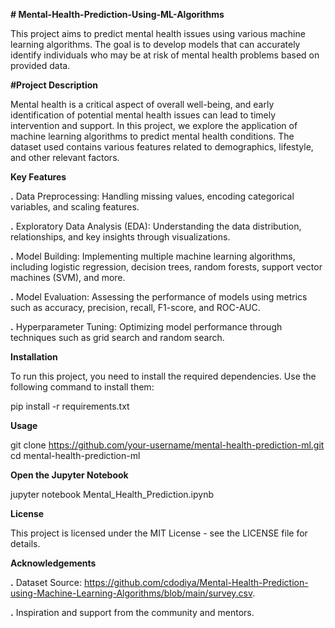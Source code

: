 **# Mental-Health-Prediction-Using-ML-Algorithms**

This project aims to predict mental health issues using various machine learning algorithms. The goal is to develop models that can accurately identify individuals who may be at risk of mental health problems based on provided data.



**#Project Description**

Mental health is a critical aspect of overall well-being, and early identification of potential mental health issues can lead to timely intervention and support. In this project, we explore the application of machine learning algorithms to predict mental health conditions. The dataset used contains various features related to demographics, lifestyle, and other relevant factors.


**Key Features**

**.** Data Preprocessing: Handling missing values, encoding categorical variables, and scaling features.

**.** Exploratory Data Analysis (EDA): Understanding the data distribution, relationships, and key insights through visualizations.

**.** Model Building: Implementing multiple machine learning algorithms, including logistic regression, decision trees, random forests, support vector machines (SVM), and more.

**.** Model Evaluation: Assessing the performance of models using metrics such as accuracy, precision, recall, F1-score, and ROC-AUC.

**.** Hyperparameter Tuning: Optimizing model performance through techniques such as grid search and random search.


**Installation**

To run this project, you need to install the required dependencies. Use the following command to install them:

pip install -r requirements.txt

**Usage**

git clone https://github.com/your-username/mental-health-prediction-ml.git
cd mental-health-prediction-ml


**Open the Jupyter Notebook**

jupyter notebook Mental_Health_Prediction.ipynb


**License**

This project is licensed under the MIT License - see the LICENSE file for details.

**Acknowledgements**

**.**   Dataset Source: https://github.com/cdodiya/Mental-Health-Prediction-using-Machine-Learning-Algorithms/blob/main/survey.csv.

**.**  Inspiration and support from the community and mentors.


